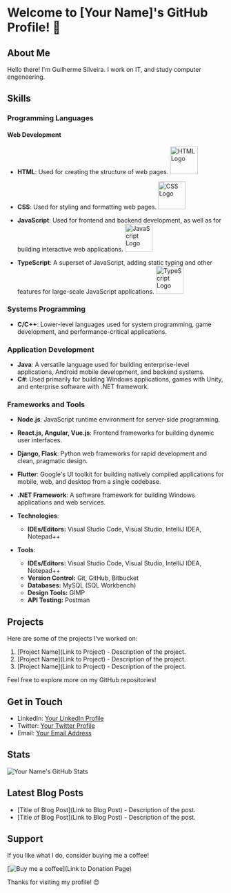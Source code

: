 # Welcome to [Your Name]'s GitHub Profile! 👋

## About Me

Hello there! I'm Guilherme Silveira. I work on IT, and study computer engeneering.

## Skills
### Programming Languages
#### Web Development
- **HTML**: Used for creating the structure of web pages.
  <img src="https://upload.wikimedia.org/wikipedia/commons/thumb/6/61/HTML5_logo_and_wordmark.svg/64px-HTML5_logo_and_wordmark.svg.png" alt="HTML Logo" width="64">
  
- **CSS**: Used for styling and formatting web pages.
  <img src="https://upload.wikimedia.org/wikipedia/commons/thumb/d/d5/CSS3_logo_and_wordmark.svg/64px-CSS3_logo_and_wordmark.svg.png" alt="CSS Logo" width="64">
  
- **JavaScript**: Used for frontend and backend development, as well as for building interactive web applications.
  <img src="https://upload.wikimedia.org/wikipedia/commons/thumb/9/99/Unofficial_JavaScript_logo_2.svg/64px-Unofficial_JavaScript_logo_2.svg.png" alt="JavaScript Logo" width="64">
  
- **TypeScript**: A superset of JavaScript, adding static typing and other features for large-scale JavaScript applications.
  <img src="https://upload.wikimedia.org/wikipedia/commons/thumb/4/4c/Typescript_logo_2020.svg/64px-Typescript_logo_2020.svg.png" alt="TypeScript Logo" width="64">
### Systems Programming

- **C/C++**: Lower-level languages used for system programming, game development, and performance-critical applications.

### Application Development

- **Java**: A versatile language used for building enterprise-level applications, Android mobile development, and backend systems.
- **C#**: Used primarily for building Windows applications, games with Unity, and enterprise software with .NET framework.

### Frameworks and Tools

- **Node.js**: JavaScript runtime environment for server-side programming.
- **React.js, Angular, Vue.js**: Frontend frameworks for building dynamic user interfaces.
- **Django, Flask**: Python web frameworks for rapid development and clean, pragmatic design.
- **Flutter**: Google's UI toolkit for building natively compiled applications for mobile, web, and desktop from a single codebase.
- **.NET Framework**: A software framework for building Windows applications and web services.
 
  
- **Technologies**:
  - **IDEs/Editors:** Visual Studio Code, Visual Studio, IntelliJ IDEA, Notepad++
  
- **Tools**:
  - **IDEs/Editors:** Visual Studio Code, Visual Studio, IntelliJ IDEA, Notepad++
  - **Version Control:** Git, GitHub, Bitbucket
  - **Databases:** MySQL (SQL Workbench)
  - **Design Tools:** GIMP
  - **API Testing:** Postman

## Projects

Here are some of the projects I've worked on:

1. [Project Name](Link to Project) - Description of the project.
2. [Project Name](Link to Project) - Description of the project.
3. [Project Name](Link to Project) - Description of the project.

Feel free to explore more on my GitHub repositories!

## Get in Touch

- LinkedIn: [Your LinkedIn Profile](Link)
- Twitter: [Your Twitter Profile](Link)
- Email: [Your Email Address](mailto:youremail@example.com)

## Stats

![Your Name's GitHub Stats](https://github-readme-stats.vercel.app/api?username=yourusername&show_icons=true&theme=radical)

## Latest Blog Posts

<!-- BLOG-POST-LIST:START -->
- [Title of Blog Post](Link to Blog Post) - Description of the post.
- [Title of Blog Post](Link to Blog Post) - Description of the post.
<!-- BLOG-POST-LIST:END -->

## Support

If you like what I do, consider buying me a coffee!

[![Buy me a coffee](https://img.shields.io/badge/Buy%20me%20a%20coffee-Donate-yellow)](Link to Donation Page)

Thanks for visiting my profile! 😊
